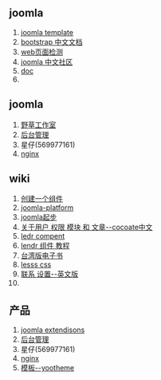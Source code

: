 ## joomla
1. [joomla template](http://sydney.joomladay.org.au/images/presos/how_to_build_a_template.pdf)
2. [bootstrap 中文文档](http://wrongwaycn.github.com/bootstrap/docs/index.html)
3. [web页面检测](http://webdevchecklist.com/)
4. [joomla 中文社区](http://www.joomla.cn/sitemap.html)
5. [doc](http://docs.joomla.org/)
6. 

## joomla
1. [野草工作室](http://www.ycway.com/about)
2. [后台管理](http://127.0.0.1/demo/project/Joomla_3.0.3-Stable-Full_Package/administrator/index.php?option=com_config)
3. 星仔(569977161)
4. [nginx](http://www.ycway.com/seo/nginx-joomla-conf.html)

## wiki
1. [创建一个组件](http://docs.joomla.org/Creating_a_simple_component_-_Part_1)
2. [joomla-platform](http://joomla.github.com/joomla-platform/)
3. [joomla起步](http://docs.joomla.org/Getting_Started_with_Joomla!)
4. [关于用户 权限 模块 和 文章--cocoate中文](http://cocoate.com/zh-hans/j3cn/)
5. [ledr compent](http://lendr.sparkbuilt.com/#)
6. [lendr 组件 教程](http://lendr.sparkbuilt.com/)
7. [台湾版电子书](http://www.abokuo.com/)
8. [lesss css](http://www.lesscss.net/)
9. [联系 设置--英文版 ](http://cocoate.com/j25/extensions/contacts)
10. 

## 产品
1. [joomla extendisons ](http://menu.joomlaextensions.co.in/component/user/login.html)
2. [后台管理](http://127.0.0.1/demo/project/Joomla_3.0.3-Stable-Full_Package/administrator/index.php?option=com_config)
3. 星仔(569977161)
4. [nginx](http://www.ycway.com/seo/nginx-joomla-conf.html)
5. [模板--yootheme ](http://www.yootheme.com/demo/joomla)
